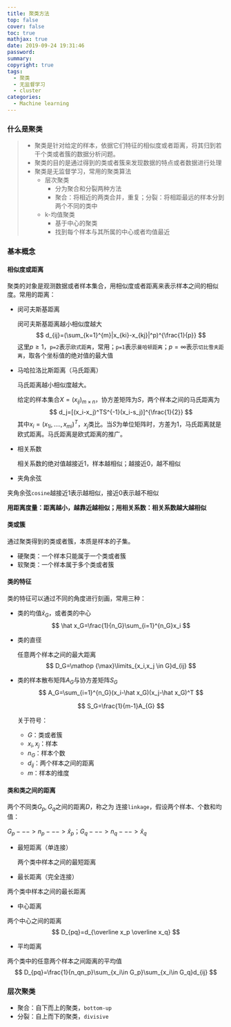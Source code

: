 ```yaml
---
title: 聚类方法
top: false
cover: false
toc: true
mathjax: true
date: 2019-09-24 19:31:46
password:
summary:
copyright: true
tags:
  - 聚类
  - 无监督学习
  - cluster
categories:
  - Machine learning
---
```


### 什么是聚类

> - 聚类是针对给定的样本，依据它们特征的相似度或者距离，将其归到若干个类或者簇的数据分析问题。
> - 聚类的目的是通过得到的类或者簇来发现数据的特点或者数据进行处理
> - 聚类是无监督学习，常用的聚类算法
>   - 层次聚类
>     - 分为聚合和分裂两种方法
>     - 聚合：将相近的两类合并，重复；分裂：将相距最远的样本分到两个不同的类中
>   - k-均值聚类
>     - 基于中心的聚类
>     - 找到每个样本与其所属的中心或者均值最近



<!-- MORE -->

### 基本概念

#### 相似度或距离

聚类的对象是观测数据或者样本集合，用相似度或者距离来表示样本之间的相似度。常用的距离：

- 闵可夫斯基距离

  闵可夫斯基距离越小相似度越大
  $$
  d_{ij}=(\sum_{k=1}^{m}|x_{ki}-x_{kj}|^p)^{\frac{1}{p}}
  $$
  这里$p\geq1$，`p=2`表示`欧式距离`，常用；`p=1`表示`曼哈顿距离`；$p=\infty$表示`切比雪夫距离`，取各个坐标值的绝对值的最大值

- 马哈拉洛比斯距离（马氏距离）

  马氏距离越小相似度越大。

  给定的样本集合$X=(x_{ij})_{m \times n}$，协方差矩阵为$S$，两个样本之间的马氏距离为
  $$
  d_j=[(x_i-x_j)^TS^{-1}(x_i-s_j)]^{\frac{1}{2}}
  $$
  其中$x_{i}=(x_{1i},....,x_{mi})^T$，$x_{j}$类比。当$S$为单位矩阵时，方差为1，马氏距离就是欧式距离。马氏距离是欧式距离的推广。

- 相关系数

  相关系数的绝对值越接近1，样本越相似；越接近0，越不相似

- 夹角余弦

夹角余弦`cosine`越接近1表示越相似，接近0表示越不相似



**用距离度量：距离越小，越靠近越相似；用相关系数：相关系数越大越相似**

#### 类或簇

通过聚类得到的类或者簇，本质是样本的子集。

- 硬聚类：一个样本只能属于一个类或者簇
- 软聚类：一个样本属于多个类或者簇



#### 类的特征

类的特征可以通过不同的角度进行刻画，常用三种：

- 类的均值$\hat x_G$，或者类的中心
  $$
  \hat x_G=\frac{1}{n_G}\sum_{i=1}^{n_G}x_i
  $$
  
- 类的直径

  任意两个样本之间的最大距离
  $$
  D_G=\mathop {\max}\limits_{x_i,x_j \in G}d_{ij}
  $$
  
- 类的样本散布矩阵$A_G$与协方差矩阵$S_G$
  $$
  A_G=\sum_{i=1}^{n_G}(x_i-\hat x_G)(x_j-\hat x_G)^T
  $$

  $$
  S_G=\frac{1}{m-1}A_{G}
  $$

  

  关于符号：

  - $G$：类或者簇
  - $x_i,x_j$：样本
  - $n_G$：样本个数
  - $d_{ij}$：两个样本之间的距离
  - $m$：样本的维度

#### 类和类之间的距离

两个不同类$G_p,G_q$之间的距离$D$，称之为 连接`linkage`，假设两个样本、个数和均值：

$G_p--->n_p--->\hat x_p$；$G_q--->n_q--->\hat x_q$

- 最短距离（单连接）

  两个类中样本之间的最短距离

- 最长距离（完全连接）

两个类中样本之间的最长距离

- 中心距离

两个中心之间的距离
$$
D_{pq}=d_{\overline x_p \overline x_q}
$$


- 平均距离

两个类中的任意两个样本之间距离的平均值
$$
D_{pq}=\frac{1}{n_qn_p}\sum_{x_i\in G_p}\sum_{x_i\in G_q}d_{ij}
$$

### 层次聚类

- 聚合：自下而上的聚类，`bottom-up`
- 分裂：自上而下的聚类，`divisive`

